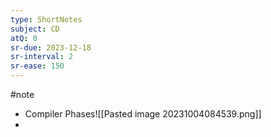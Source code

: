 ```yaml
---
type: ShortNotes
subject: CD
atQ: 0
sr-due: 2023-12-18
sr-interval: 2
sr-ease: 150
---
```

#note
- Compiler Phases![[Pasted image 20231004084539.png]]
- 